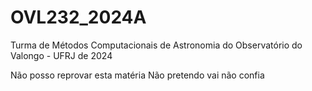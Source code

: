 # OVL232_2024A
Turma de Métodos Computacionais de Astronomia  do Observatório do Valongo - UFRJ de 2024

Não posso reprovar esta matéria
Não pretendo 
vai não confia